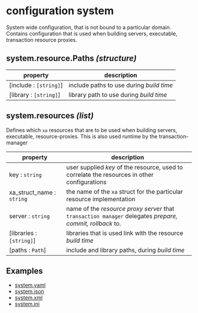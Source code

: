 # configuration system

System wide configuration, that is not bound to a particular domain. Contains configuration that is used when
building servers, executable, transaction resource proxies. 

## system.resource.Paths _(structure)_

property                | description
------------------------|----------------------------------------------------
[include : `[string]`]  | include paths to use during _build time_
[library : `[string]`]  | library path to use during _build time_

## system.resources _(list)_

Defines which `xa` resources that are to be used when building servers, executable, resource-proxies. This is 
also used runtime by the transaction-manager

property                  | description
--------------------------|----------------------------------------------------
key : `string`            | user supplied _key_ of the resource, used to correlate the resources in other configurations
xa_struct_name : `string` | the name of the `xa` struct for the particular resource implementation 
server : `string`         | name of the _resource proxy server_ that `transaction manager` delegates _prepare, commit, rollback_ to.
[libraries : `[string]`]  | libraries that is used link with the resource _build time_ 
[paths : `Path`]          | include and library paths, during _build time_

## Examples

* [system.yaml](sample/system.yaml)
* [system.json](sample/system.json)
* [system.xml](sample/system.xml)
* [system.ini](sample/system.ini)


